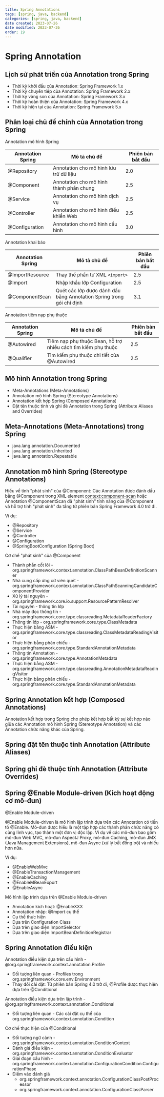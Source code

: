 ```yaml
---
title: Spring Annotations
tags: [spring, java, backend]
categories: [spring, java, backend]
date created: 2023-07-26
date modified: 2023-07-26
order: 19
---
```


# Spring Annotation

## Lịch sử phát triển của Annotation trong Spring

- Thời kỳ khởi đầu của Annotation: Spring Framework 1.x
- Thời kỳ chuyển tiếp của Annotation: Spring Framework 2.x
- Thời kỳ vàng son của Annotation: Spring Framework 3.x
- Thời kỳ hoàn thiện của Annotation: Spring Framework 4.x
- Thời kỳ hiện tại của Annotation: Spring Framework 5.x

## Phân loại chủ đề chính của Annotation trong Spring

Annotation mô hình Spring

| Annotation Spring | Mô tả chủ đề           | Phiên bản bắt đầu |
| -------------- | ------------------ | -------- |
| @Repository    | Annotation cho mô hình lưu trữ dữ liệu   | 2.0      |
| @Component     | Annotation cho mô hình thành phần chung   | 2.5      |
| @Service       | Annotation cho mô hình dịch vụ       | 2.5      |
| @Controller    | Annotation cho mô hình điều khiển Web | 2.5      |
| @Configuration | Annotation cho mô hình cấu hình     | 3.0      |

Annotation khai báo

| Annotation Spring     | Mô tả chủ đề                                    | Phiên bản bắt đầu |
| --------------- | ------------------------------------------- | -------- |
| @ImportResource | Thay thế phần tử XML `<import>`                    | 2.5      |
| @Import         | Nhập khẩu lớp Configuration                       | 2.5      |
| @ComponentScan  | Quét các lớp được đánh dấu bằng Annotation Spring trong gói chỉ định | 3.1      |

Annotation tiêm nạp phụ thuộc

| Annotation Spring | Mô tả chủ đề                            | Phiên bản bắt đầu |
| ----------- | ----------------------------------- | -------- |
| @Autowired  | Tiêm nạp phụ thuộc Bean, hỗ trợ nhiều cách tìm kiếm phụ thuộc | 2.5      |
| @Qualifier  | Tìm kiếm phụ thuộc chi tiết của @Autowired        | 2.5      |

## Mô hình Annotation trong Spring

- Meta-Annotations (Meta-Annotations)
- Annotation mô hình Spring (Stereotype Annotations)
- Annotation kết hợp Spring (Composed Annotations)
- Đặt tên thuộc tính và ghi đè Annotation trong Spring (Attribute Aliases and Overrides)

## Meta-Annotations (Meta-Annotations) trong Spring

- java.lang.annotation.Documented
- java.lang.annotation.Inherited
- java.lang.annotation.Repeatable

## Annotation mô hình Spring (Stereotype Annotations)

Hiểu về tính "phát sinh" của @Component: Các Annotation được đánh dấu bằng @Component trong XML element <context:component-scan> hoặc Annotation @ComponentScan đã "phát sinh" tính năng của @Component và hỗ trợ tính "phát sinh" đa tầng từ phiên bản Spring Framework 4.0 trở đi.

Ví dụ:

- @Repository
- @Service
- @Controller
- @Configuration
- @SpringBootConfiguration (Spring Boot)

Cơ chế "phát sinh" của @Component

- Thành phần cốt lõi - org.springframework.context.annotation.ClassPathBeanDefinitionScanner
- Nhà cung cấp ứng cử viên quét - org.springframework.context.annotation.ClassPathScanningCandidateComponentProvider
- Xử lý tài nguyên - org.springframework.core.io.support.ResourcePatternResolver
- Tài nguyên - thông tin lớp
- Nhà máy đọc thông tin - org.springframework.core.type.classreading.MetadataReaderFactory
- Thông tin lớp - org.springframework.core.type.ClassMetadata
- Thực hiện bằng ASM - org.springframework.core.type.classreading.ClassMetadataReadingVisitor
- Thực hiện bằng phản chiếu - org.springframework.core.type.StandardAnnotationMetadata
- Thông tin Annotation - org.springframework.core.type.AnnotationMetadata
- Thực hiện bằng ASM - org.springframework.core.type.classreading.AnnotationMetadataReadingVisitor
- Thực hiện bằng phản chiếu - org.springframework.core.type.StandardAnnotationMetadata

## Spring Annotation kết hợp (Composed Annotations)

Annotation kết hợp trong Spring cho phép kết hợp bất kỳ sự kết hợp nào giữa các Annotation mô hình Spring (Stereotype Annotation) và các Annotation chức năng khác của Spring.

## Spring đặt tên thuộc tính Annotation (Attribute Aliases)

## Spring ghi đè thuộc tính Annotation (Attribute Overrides)

## Spring @Enable Module-driven (Kích hoạt động cơ mô-đun)

@Enable Module-driven

@Enable Module-driven là mô hình lập trình dựa trên các Annotation có tiền tố @Enable. Mô-đun được hiểu là một tập hợp các thành phần chức năng có cùng lĩnh vực, tạo thành một đơn vị độc lập. Ví dụ về các mô-đun bao gồm mô-đun Web MVC, mô-đun AspectJ Proxy, mô-đun Caching, mô-đun JMX (Java Management Extensions), mô-đun Async (xử lý bất đồng bộ) và nhiều hơn nữa.

Ví dụ:

- @EnableWebMvc
- @EnableTransactionManagement
- @EnableCaching
- @EnableMBeanExport
- @EnableAsync

Mô hình lập trình dựa trên @Enable Module-driven

- Annotation kích hoạt: @EnableXXX
- Annotation nhập: @Import cụ thể
- Cụ thể thực hiện
- Dựa trên Configuration Class
- Dựa trên giao diện ImportSelector
- Dựa trên giao diện ImportBeanDefinitionRegistrar

## Spring Annotation điều kiện

Annotation điều kiện dựa trên cấu hình - @org.springframework.context.annotation.Profile

- Đối tượng liên quan - Profiles trong org.springframework.core.env.Environment
- Thay đổi cài đặt: Từ phiên bản Spring 4.0 trở đi, @Profile được thực hiện dựa trên @Conditional

Annotation điều kiện dựa trên lập trình - @org.springframework.context.annotation.Conditional

- Đối tượng liên quan - Các cài đặt cụ thể của org.springframework.context.annotation.Condition

Cơ chế thực hiện của @Conditional

- Đối tượng ngữ cảnh - org.springframework.context.annotation.ConditionContext
- Đánh giá điều kiện - org.springframework.context.annotation.ConditionEvaluator
- Giai đoạn cấu hình - org.springframework.context.annotation.ConfigurationCondition.ConfigurationPhase
- Điểm vào đánh giá
  - org.springframework.context.annotation.ConfigurationClassPostProcessor
  - org.springframework.context.annotation.ConfigurationClassParser
